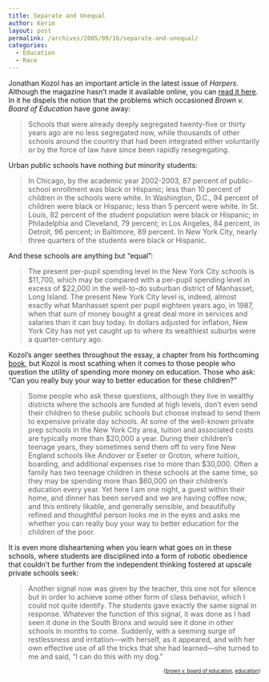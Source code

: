 ```yaml
---
title: Separate and Unequal
author: Kerim
layout: post
permalink: /archives/2005/09/16/separate-and-unequal/
categories:
  - Education
  - Race
---
```

Jonathan Kozol has an important article in the latest issue of *Harpers*. Although the magazine hasn&#8217;t made it available online, you can <a href="http://www.mindfully.org/Reform/2005/American-Apartheid-Education1sep05.htm" onclick="_gaq.push(['_trackEvent', 'outbound-article', 'http://www.mindfully.org/Reform/2005/American-Apartheid-Education1sep05.htm', 'read it here']);" >read it here</a>. In it he dispels the notion that the problems which occasioned *Brown v. Board of Education* have gone away:

> Schools that were already deeply segregated twenty-five or thirty years ago are no less segregated now, while thousands of other schools around the country that had been integrated either voluntarily or by the force of law have since been rapidly resegregating.

Urban public schools have nothing *but* minority students:

> In Chicago, by the academic year 2002-2003, 87 percent of public-school enrollment was black or Hispanic; less than 10 percent of children in the schools were white. In Washington, D.C., 94 percent of children were black or Hispanic; less than 5 percent were white. In St. Louis, 82 percent of the student population were black or Hispanic; in Philadelphia and Cleveland, 79 percent; in Los Angeles, 84 percent, in Detroit, 96 percent; in Baltimore, 89 percent. In New York City, nearly three quarters of the students were black or Hispanic.

And these schools are anything but &#8220;equal&#8221;:

> The present per-pupil spending level in the New York City schools is $11,700, which may be compared with a per-pupil spending level in excess of $22,000 in the well-to-do suburban district of Manhasset, Long Island. The present New York City level is, indeed, almost exactly what Manhasset spent per pupil eighteen years ago, in 1987, when that sum of money bought a great deal more in services and salaries than it can buy today. In dollars adjusted for inflation, New York City has not yet caught up to where its wealthiest suburbs were a quarter-century ago.

Kozol&#8217;s anger seethes throughout the essay, a chapter from his forthcoming <a href="http://www.amazon.com/exec/obidos/redirect?tag=shashwaticom-20%26link_code=xm2%26camp=2025%26creative=165953%26path=http://www.amazon.com/gp/redirect.html%253fASIN=1400052440%2526tag=shashwaticom-20%2526lcode=xm2%2526cID=2025%2526ccmID=165953%2526location=/o/ASIN/1400052440%25253FSubscriptionId=02ZH6J1W0649DTNS6002" onclick="_gaq.push(['_trackEvent', 'outbound-article', 'http://www.amazon.com/exec/obidos/redirect?tag=shashwaticom-20%26link_code=xm2%26camp=2025%26creative=165953%26path=http://www.amazon.com/gp/redirect.html%253fASIN=1400052440%2526tag=shashwaticom-20%2526lcode=xm2%2526cID=2025%2526ccmID=165953%2526location=/o/ASIN/1400052440%25253FSubscriptionId=02ZH6J1W0649DTNS6002', 'book']);" >book</a>, but Kozol is most scathing when it comes to those people who question the utility of spending more money on education. Those who ask: &#8220;Can you really buy your way to better education for these children?&#8221;

> Some people who ask these questions, although they live in wealthy districts where the schools are funded at high levels, don&#8217;t even send their children to these public schools but choose instead to send them to expensive private day schools. At some of the well-known private prep schools in the New York City area, tuition and associated costs are typically more than $20,000 a year. During their children&#8217;s teenage years, they sometimes send them off to very fine New England schools like Andover or Exeter or Groton, where tuition, boarding, and additional expenses rise to more than $30,000. Often a family has two teenage children in these schools at the same time, so they may be spending more than $60,000 on their children&#8217;s education every year. Yet here I am one night, a guest within their home, and dinner has been served and we are having coffee now; and this entirely likable, and generally sensible, and beautifully refined and thoughtful person looks me in the eyes and asks me whether you can really buy your way to better education for the children of the poor.

It is even more disheartening when you learn what goes on in these schools, where students are disciplined into a form of robotic obedience that couldn&#8217;t be further from the independent thinking fostered at upscale private schools seek:

> Another signal now was given by the teacher, this one not for silence but in order to achieve some other form of class behavior, which I could not quite identify. The students gave exactly the same signal in response. Whatever the function of this signal, it was done as I had seen it done in the South Bronx and would see it done in other schools in months to come. Suddenly, with a seeming surge of restlessness and irritation—with herself, as it appeared, and with her own effective use of all the tricks that she had learned—she turned to me and said, &#8220;I can do this with my dog.&#8221;

<!-- technorati tags start -->

<div style="text-align:right;">
  <span style="font-size:x-small;">{<a href="http://www.technorati.com/tag/brown v. board of education" onclick="_gaq.push(['_trackEvent', 'outbound-article', 'http://www.technorati.com/tag/brown v. board of education', 'brown v. board of education']);"  rel="tag">brown v. board of education</a>, <a href="http://www.technorati.com/tag/education" onclick="_gaq.push(['_trackEvent', 'outbound-article', 'http://www.technorati.com/tag/education', 'education']);"  rel="tag">education</a>}</span>


<!-- technorati tags end -->

